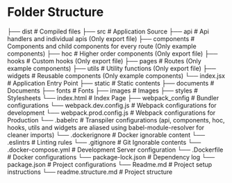 # Folder Structure

├── dist                        # Compiled files
├── src                         # Application Source
    ├── api                     # Api handlers and individual apis (Only export file)
    ├── components              # Components and child components for every route (Only example components)
    ├── hoc                     # Higher order components (Only export file)
    ├── hooks                   # Custom hooks (Only export file)
    ├── pages                   # Routes (Only example components)
    ├── utils                   # Utility functions (Only export file)
    ├── widgets                 # Reusable components (Only example components)
    └── index.jsx               # Application Entry Point
├── static                      # Static contents
    ├── documents               # Documents
    ├── fonts                   # Fonts
    ├── images                  # Images
    ├── styles                  # Stylesheets
    └── index.html              # Index Page
├── webpack_config              # Bundler configurations
    └── webpack.dev.config.js   # Webpack configurations for development
    └── webpack.prod.config.js  # Webpack configurations for Production
└── .babelrc                    # Transpiler configurations (api, components, hoc, hooks, utils and widgets are aliased using babel-module-resolver
                                                            for cleaner  imports)
└── .dockerignore               # Docker ignorable content
└── .eslintrs                   # Linting rules
└── .gitignore                  # Git Ignorable contents
└── .docker-compose.yml         # Development Server configuration
└── .Dockerfile                 # Docker configurations
└── package-lock.json           # Dependency log
└── package.json                # Project configurations
└── Readme.md                   # Project setup instructions
└── readme.structure.md         # Project structure
